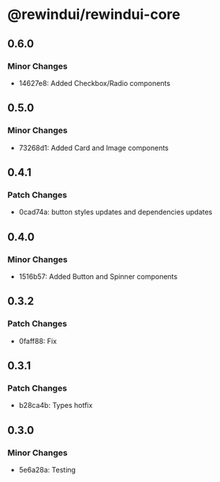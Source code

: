 # @rewindui/rewindui-core

## 0.6.0

### Minor Changes

- 14627e8: Added Checkbox/Radio components

## 0.5.0

### Minor Changes

- 73268d1: Added Card and Image components

## 0.4.1

### Patch Changes

- 0cad74a: button styles updates and dependencies updates

## 0.4.0

### Minor Changes

- 1516b57: Added Button and Spinner components

## 0.3.2

### Patch Changes

- 0faff88: Fix

## 0.3.1

### Patch Changes

- b28ca4b: Types hotfix

## 0.3.0

### Minor Changes

- 5e6a28a: Testing
